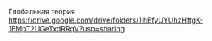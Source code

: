 Глобальная теория https://drive.google.com/drive/folders/1ihEfyUYUhzHftgK-1FMpT2UGeTxdRRqV?usp=sharing
